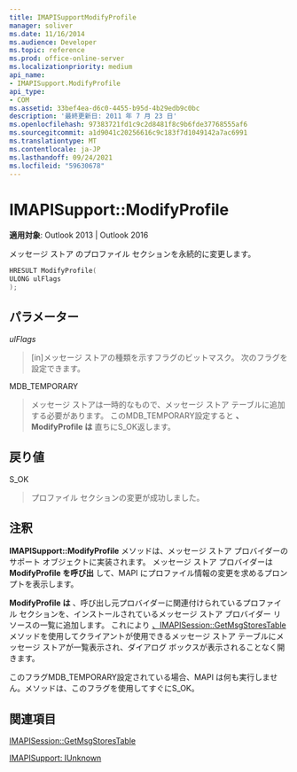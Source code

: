 ```yaml
---
title: IMAPISupportModifyProfile
manager: soliver
ms.date: 11/16/2014
ms.audience: Developer
ms.topic: reference
ms.prod: office-online-server
ms.localizationpriority: medium
api_name:
- IMAPISupport.ModifyProfile
api_type:
- COM
ms.assetid: 33bef4ea-d6c0-4455-b95d-4b29edb9c0bc
description: '最終更新日: 2011 年 7 月 23 日'
ms.openlocfilehash: 97383721fd1c9c2d8481f8c9b6fde37768555af6
ms.sourcegitcommit: a1d9041c20256616c9c183f7d1049142a7ac6991
ms.translationtype: MT
ms.contentlocale: ja-JP
ms.lasthandoff: 09/24/2021
ms.locfileid: "59630678"
---
```

# <a name="imapisupportmodifyprofile"></a>IMAPISupport::ModifyProfile

  
  
**適用対象**: Outlook 2013 | Outlook 2016 
  
メッセージ ストア のプロファイル セクションを永続的に変更します。
  
```cpp
HRESULT ModifyProfile(
ULONG ulFlags
);
```

## <a name="parameters"></a>パラメーター

 _ulFlags_
  
> [in]メッセージ ストアの種類を示すフラグのビットマスク。 次のフラグを設定できます。
    
MDB_TEMPORARY 
  
> メッセージ ストアは一時的なもので、メッセージ ストア テーブルに追加する必要があります。 このMDB_TEMPORARY設定すると **、ModifyProfile は** 直ちにS_OK返します。 
    
## <a name="return-value"></a>戻り値

S_OK 
  
> プロファイル セクションの変更が成功しました。
    
## <a name="remarks"></a>注釈

**IMAPISupport::ModifyProfile** メソッドは、メッセージ ストア プロバイダーのサポート オブジェクトに実装されます。 メッセージ ストア プロバイダーは **ModifyProfile を呼び出** して、MAPI にプロファイル情報の変更を求めるプロンプトを表示します。 
  
 **ModifyProfile は** 、呼び出し元プロバイダーに関連付けられているプロファイル セクションを、インストールされているメッセージ ストア プロバイダー リソースの一覧に追加します。 これにより [、IMAPISession::GetMsgStoresTable](imapisession-getmsgstorestable.md) メソッドを使用してクライアントが使用できるメッセージ ストア テーブルにメッセージ ストアが一覧表示され、ダイアログ ボックスが表示されることなく開きます。 
  
このフラグMDB_TEMPORARY設定されている場合、MAPI は何も実行しません。メソッドは、このフラグを使用してすぐにS_OK。
  
## <a name="see-also"></a>関連項目



[IMAPISession::GetMsgStoresTable](imapisession-getmsgstorestable.md)
  
[IMAPISupport: IUnknown](imapisupportiunknown.md)

